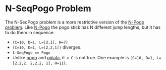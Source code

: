 # N-SeqPogo Problem

The N-SeqPogo problem is a more restrictive version of the [N-Pogo problem](N-Pogo.md). Like [N-Pogo](N-Pogo.md) the pogo stick has N different jump lengths, but it has to do them in sequence.

* `(C=10, D=1, L=[2,1], H=7)`
* `(C=10, D=1, L=[2,2,1])` diverges.
* `1-SeqPogo == Pogo`
* Unlike [pogo](Pogo.md) and [piñata](Piñata.md), `H < C` is not true. One example is `(C=10, D=1, L=[2,2,2, 2,2,2, 1], H=11)`.

